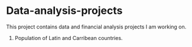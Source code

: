 # Data-analysis-projects

This project contains data and financial analysis projects I am working on.

1. Population of Latin and Carribean countries. 
